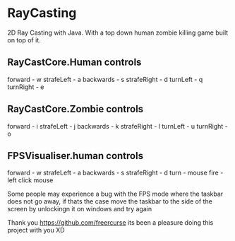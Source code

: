 # RayCasting

2D Ray Casting with Java. With a top down human zombie killing game built on top of it.

RayCastCore.Human controls
------------------
forward - w
strafeLeft - a
backwards - s
strafeRight - d
turnLeft - q
turnRight - e

RayCastCore.Zombie controls
------------------
forward - i
strafeLeft - j
backwards - k
strafeRight - l
turnLeft - u
turnRight - o


FPSVisualiser.human controls
------------------
forward - w
strafeLeft - a
backwards - s
strafeRight - d
turn - mouse
fire - left click mouse

Some people may experience a bug with the FPS mode where the taskbar does not go away, if thats the case move the taskbar to the side of the screen  by unlockingn it on windows and try again

Thank you https://github.com/freercurse its been a pleasure doing this project with you XD
